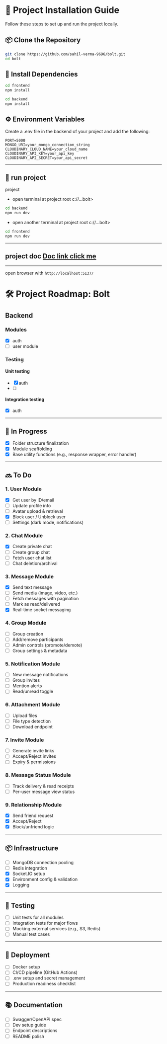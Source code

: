 # 🚀 Project Installation Guide

Follow these steps to set up and run the project locally.

## 📦 Clone the Repository

```bash
git clone https://github.com/sahil-verma-9696/bolt.git
cd bolt
```

## 📁 Install Dependencies

```bash
cd frontend
npm install

cd backend
npm install

```

## ⚙️ Environment Variables

Create a .env file in the backend of your project and add the following:

```env
PORT=5000
MONGO_URI=your_mongo_connection_string
CLOUDINARY_CLOUD_NAME=your_cloud_name
CLOUDINARY_API_KEY=your_api_key
CLOUDINARY_API_SECRET=your_api_secret
```

---

## 🚀 run project

project

- open terminal at project root c://...bolt>

```bash
cd backend
npm run dev
```

- open another terminal at project root c://...bolt>

```bash
cd frontend
npm run dev
```

---

## project doc [Doc link click me](https://docs.google.com/document/d/1KMCiy9pPE9w5rWlH_ixEmNZsRcJs2ZURbCPnKp8pcBo/edit?usp=sharing)

---

open browser with `http://localhost:5137/`

# 🛠️ Project Roadmap: Bolt

## Backend

### Modules

- [x] auth
- [ ] user module

### Testing

#### Unit testing

- [x] auth
- [ ]

#### Integration testing

- [x] auth

---

## 🔧 In Progress

- [x] Folder structure finalization
- [x] Module scaffolding
- [x] Base utility functions (e.g., response wrapper, error handler)

---

## 🔜 To Do

### 1. User Module

- [x] Get user by ID/email
- [ ] Update profile info
- [ ] Avatar upload & retrieval
- [x] Block user / Unblock user
- [ ] Settings (dark mode, notifications)

### 2. Chat Module

- [x] Create private chat
- [ ] Create group chat
- [ ] Fetch user chat list
- [ ] Chat deletion/archival

### 3. Message Module

- [x] Send text message
- [ ] Send media (image, video, etc.)
- [ ] Fetch messages with pagination
- [ ] Mark as read/delivered
- [x] Real-time socket messaging

### 4. Group Module

- [ ] Group creation
- [ ] Add/remove participants
- [ ] Admin controls (promote/demote)
- [ ] Group settings & metadata

### 5. Notification Module

- [ ] New message notifications
- [ ] Group invites
- [ ] Mention alerts
- [ ] Read/unread toggle

### 6. Attachment Module

- [ ] Upload files
- [ ] File type detection
- [ ] Download endpoint

### 7. Invite Module

- [ ] Generate invite links
- [ ] Accept/Reject invites
- [ ] Expiry & permissions

### 8. Message Status Module

- [ ] Track delivery & read receipts
- [ ] Per-user message view status

### 9. Relationship Module

- [x] Send friend request
- [x] Accept/Reject
- [x] Block/unfriend logic

---

## 📦 Infrastructure

- [ ] MongoDB connection pooling
- [ ] Redis integration
- [x] Socket.IO setup
- [x] Environment config & validation
- [x] Logging

---

## 🧪 Testing

- [ ] Unit tests for all modules
- [ ] Integration tests for major flows
- [ ] Mocking external services (e.g., S3, Redis)
- [ ] Manual test cases

---

## 🚀 Deployment

- [ ] Docker setup
- [ ] CI/CD pipeline (GitHub Actions)
- [ ] .env setup and secret management
- [ ] Production readiness checklist

---

## 📚 Documentation

- [ ] Swagger/OpenAPI spec
- [ ] Dev setup guide
- [ ] Endpoint descriptions
- [ ] README polish
